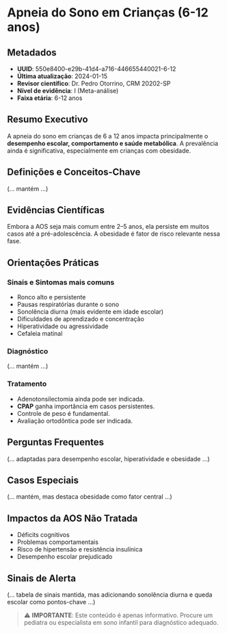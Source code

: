 # Apneia do Sono em Crianças (6-12 anos)

## Metadados
- **UUID**: 550e8400-e29b-41d4-a716-446655440021-6-12
- **Última atualização**: 2024-01-15
- **Revisor científico**: Dr. Pedro Otorrino, CRM 20202-SP
- **Nível de evidência**: I (Meta-análise)
- **Faixa etária**: 6-12 anos

## Resumo Executivo
A apneia do sono em crianças de 6 a 12 anos impacta principalmente o **desempenho escolar, comportamento e saúde metabólica**. A prevalência ainda é significativa, especialmente em crianças com obesidade.

## Definições e Conceitos-Chave
(... mantém ...)  

## Evidências Científicas
Embora a AOS seja mais comum entre 2–5 anos, ela persiste em muitos casos até a pré-adolescência. A obesidade é fator de risco relevante nessa fase.  

## Orientações Práticas
### Sinais e Sintomas mais comuns
- Ronco alto e persistente  
- Pausas respiratórias durante o sono  
- Sonolência diurna (mais evidente em idade escolar)  
- Dificuldades de aprendizado e concentração  
- Hiperatividade ou agressividade  
- Cefaleia matinal  

### Diagnóstico
(... mantém ...)  

### Tratamento
- Adenotonsilectomia ainda pode ser indicada.  
- **CPAP** ganha importância em casos persistentes.  
- Controle de peso é fundamental.  
- Avaliação ortodôntica pode ser indicada.  

## Perguntas Frequentes
(... adaptadas para desempenho escolar, hiperatividade e obesidade ...)  

## Casos Especiais
(... mantém, mas destaca obesidade como fator central ...)  

## Impactos da AOS Não Tratada
- Déficits cognitivos  
- Problemas comportamentais  
- Risco de hipertensão e resistência insulínica  
- Desempenho escolar prejudicado  

## Sinais de Alerta
(... tabela de sinais mantida, mas adicionando sonolência diurna e queda escolar como pontos-chave ...)  

> ⚠️ **IMPORTANTE**: Este conteúdo é apenas informativo. Procure um pediatra ou especialista em sono infantil para diagnóstico adequado.

